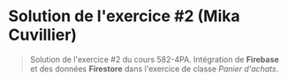 # Solution de l'exercice #2 (Mika Cuvillier)

> Solution de l'exercice #2 du cours 582-4PA.
Intégration de **Firebase** et des données **Firestore** dans l'exercice de classe *Panier d'achats*.